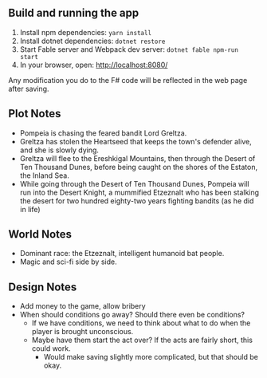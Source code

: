 ## Build and running the app

1. Install npm dependencies: `yarn install`
2. Install dotnet dependencies: `dotnet restore`
3. Start Fable server and Webpack dev server: `dotnet fable npm-run start`
4. In your browser, open: [http://localhost:8080/](http://localhost:8080/)

Any modification you do to the F# code will be reflected in the web page after saving.

## Plot Notes
- Pompeia is chasing the feared bandit Lord Greltza.
- Greltza has stolen the Heartseed that keeps the town's defender alive, and she is slowly dying.
- Greltza will flee to the Ereshkigal Mountains, then through the Desert of Ten Thousand Dunes, before being caught on
  the shores of the Estaton, the Inland Sea.
- While going through the Desert of Ten Thousand Dunes, Pompeia will run into the Desert Knight, a mummified Etzeznalt who
  has been stalking the desert for two hundred eighty-two years fighting bandits (as he did in life)

## World Notes
- Dominant race: the Etzeznalt, intelligent humanoid bat people.
- Magic and sci-fi side by side.

## Design Notes
- Add money to the game, allow bribery
- When should conditions go away?  Should there even be conditions?
    - If we have conditions, we need to think about what to do when the player is brought unconscious.
    - Maybe have them start the act over?  If the acts are fairly short, this could work.
        - Would make saving slightly more complicated, but that should be okay.